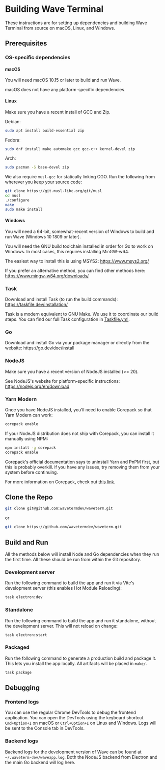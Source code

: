 # Building Wave Terminal

These instructions are for setting up dependencies and building Wave Terminal from source on macOS, Linux, and Windows.

## Prerequisites

### OS-specific dependencies

#### macOS

You will need macOS 10.15 or later to build and run Wave.

macOS does not have any platform-specific dependencies.

#### Linux

Make sure you have a recent install of GCC and Zip.

Debian:

```sh
sudo apt install build-essential zip
```

Fedora:

```sh
sudo dnf install make automake gcc gcc-c++ kernel-devel zip
```

Arch:

```sh
sudo pacman -S base-devel zip
```

We also require `musl-gcc` for statically linking CGO. Run the following from wherever you keep your source code:

```sh
git clone https://git.musl-libc.org/git/musl
cd musl
./configure
make
sudo make install
```

#### Windows

You will need a 64-bit, somewhat-recent version of Windows to build and run Wave (Windows 10 1809 or later).

You will need the GNU build toolchain installed in order for Go to work on Windows. In most cases, this requires installing MinGW-w64.

The easiest way to install this is using MSYS2: https://www.msys2.org/

If you prefer an alternative method, you can find other methods here: https://www.mingw-w64.org/downloads/

### Task

Download and install Task (to run the build commands): https://taskfile.dev/installation/

Task is a modern equivalent to GNU Make. We use it to coordinate our build steps. You can find our full Task configuration in [Taskfile.yml](Taskfile.yml).

### Go

Download and install Go via your package manager or directly from the website: https://go.dev/doc/install

### NodeJS

Make sure you have a recent version of NodeJS installed (>= 20).

See NodeJS's website for platform-specific instructions: https://nodejs.org/en/download

### Yarn Modern

Once you have NodeJS installed, you'll need to enable Corepack so that Yarn Modern can work:

```sh
corepack enable
```

If your NodeJS distribution does not ship with Corepack, you can install it manually using NPM:

```sh
npm install -g corepack
corepack enable
```

Corepack's official documentation says to uninstall Yarn and PnPM first, but this is probably overkill. If you have any issues, try removing them from your system before continuing.

For more information on Corepack, check out [this link](https://yarnpkg.com/corepack).

## Clone the Repo

```sh
git clone git@github.com:wavetermdev/waveterm.git
```

or

```sh
git clone https://github.com/wavetermdev/waveterm.git
```

## Build and Run

All the methods below will install Node and Go dependencies when they run the first time. All these should be run from within the Git repository.

### Development server

Run the following command to build the app and run it via Vite's development server (this enables Hot Module Reloading):

```sh
task electron:dev
```

### Standalone

Run the following command to build the app and run it standalone, without the development server. This will not reload on change:

```sh
task electron:start
```

### Packaged

Run the following command to generate a production build and package it. This lets you install the app locally. All artifacts will be placed in `make/`.

```sh
task package
```

## Debugging

### Frontend logs

You can use the regular Chrome DevTools to debug the frontend application. You can open the DevTools using the keyboard shortcut `Cmd+Option+I` on macOS or `Ctrl+Option+I` on Linux and Windows. Logs will be sent to the Console tab in DevTools.

### Backend logs

Backend logs for the development version of Wave can be found at `~/.waveterm-dev/waveapp.log`. Both the NodeJS backend from Electron and the main Go backend will log here.

